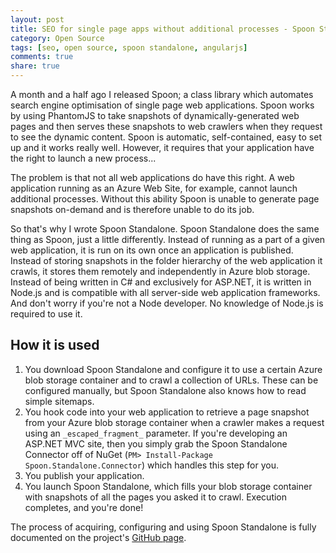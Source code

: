 ```yaml
---
layout: post
title: SEO for single page apps without additional processes - Spoon Standalone
category: Open Source
tags: [seo, open source, spoon standalone, angularjs]
comments: true
share: true
---
```


A month and a half ago I released Spoon; a class library which automates search engine optimisation of single page web applications. Spoon works by using PhantomJS to take snapshots of dynamically-generated web pages and then serves these snapshots to web crawlers when they request to see the dynamic content. Spoon is automatic, self-contained, easy to set up and it works really well. However, it requires that your application have the right to launch a new process...

The problem is that not all web applications do have this right. A web application running as an Azure Web Site, for example, cannot launch additional processes. Without this ability Spoon is unable to generate page snapshots on-demand and is therefore unable to do its job.

So that's why I wrote Spoon Standalone. Spoon Standalone does the same thing as Spoon, just a little differently. Instead of running as a part of a given web application, it is run on its own once an application is published. Instead of storing snapshots in the folder hierarchy of the web application it crawls, it stores them remotely and independently in Azure blob storage. Instead of being written in C# and exclusively for ASP.NET, it is written in Node.js and is compatible with all server-side web application frameworks. And don't worry if you're not a Node developer. No knowledge of Node.js is required to use it.
 
## How it is used

1. You download Spoon Standalone and configure it to use a certain Azure blob storage container and to crawl a collection of URLs. These can be configured manually, but Spoon Standalone also knows how to read simple sitemaps.
2. You hook code into your web application to retrieve a page snapshot from your Azure blob storage container when a crawler makes a request using an `_escaped_fragment_` parameter. If you're developing an ASP.NET MVC site, then you simply grab the Spoon Standalone Connector off of NuGet (`PM> Install-Package Spoon.Standalone.Connector`) which handles this step for you.
3. You publish your application.
4. You launch Spoon Standalone, which fills your blob storage container with snapshots of all the pages you asked it to crawl. Execution completes, and you're done!

The process of acquiring, configuring and using Spoon Standalone is fully documented on the project's [GitHub page](https://github.com/LeviBotelho/spoon-standalone).